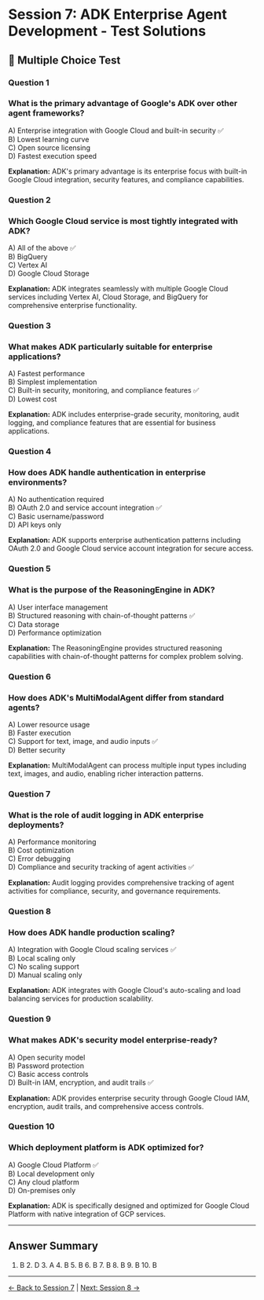 # Session 7: ADK Enterprise Agent Development - Test Solutions

## 📝 Multiple Choice Test

### Question 1
### What is the primary advantage of Google's ADK over other agent frameworks?

A) Enterprise integration with Google Cloud and built-in security ✅  
B) Lowest learning curve  
C) Open source licensing  
D) Fastest execution speed  

**Explanation:** ADK's primary advantage is its enterprise focus with built-in Google Cloud integration, security features, and compliance capabilities.

### Question 2
### Which Google Cloud service is most tightly integrated with ADK?

A) All of the above ✅  
B) BigQuery  
C) Vertex AI  
D) Google Cloud Storage  

**Explanation:** ADK integrates seamlessly with multiple Google Cloud services including Vertex AI, Cloud Storage, and BigQuery for comprehensive enterprise functionality.

### Question 3
### What makes ADK particularly suitable for enterprise applications?

A) Fastest performance  
B) Simplest implementation  
C) Built-in security, monitoring, and compliance features ✅  
D) Lowest cost  

**Explanation:** ADK includes enterprise-grade security, monitoring, audit logging, and compliance features that are essential for business applications.

### Question 4
### How does ADK handle authentication in enterprise environments?

A) No authentication required  
B) OAuth 2.0 and service account integration ✅  
C) Basic username/password  
D) API keys only  

**Explanation:** ADK supports enterprise authentication patterns including OAuth 2.0 and Google Cloud service account integration for secure access.

### Question 5
### What is the purpose of the ReasoningEngine in ADK?

A) User interface management  
B) Structured reasoning with chain-of-thought patterns ✅  
C) Data storage  
D) Performance optimization  

**Explanation:** The ReasoningEngine provides structured reasoning capabilities with chain-of-thought patterns for complex problem solving.

### Question 6
### How does ADK's MultiModalAgent differ from standard agents?

A) Lower resource usage  
B) Faster execution  
C) Support for text, image, and audio inputs ✅  
D) Better security  

**Explanation:** MultiModalAgent can process multiple input types including text, images, and audio, enabling richer interaction patterns.

### Question 7
### What is the role of audit logging in ADK enterprise deployments?

A) Performance monitoring  
B) Cost optimization  
C) Error debugging  
D) Compliance and security tracking of agent activities ✅  

**Explanation:** Audit logging provides comprehensive tracking of agent activities for compliance, security, and governance requirements.

### Question 8
### How does ADK handle production scaling?

A) Integration with Google Cloud scaling services ✅  
B) Local scaling only  
C) No scaling support  
D) Manual scaling only  

**Explanation:** ADK integrates with Google Cloud's auto-scaling and load balancing services for production scalability.

### Question 9
### What makes ADK's security model enterprise-ready?

A) Open security model  
B) Password protection  
C) Basic access controls  
D) Built-in IAM, encryption, and audit trails ✅  

**Explanation:** ADK provides enterprise security through Google Cloud IAM, encryption, audit trails, and comprehensive access controls.

### Question 10
### Which deployment platform is ADK optimized for?

A) Google Cloud Platform ✅  
B) Local development only  
C) Any cloud platform  
D) On-premises only  

**Explanation:** ADK is specifically designed and optimized for Google Cloud Platform with native integration of GCP services.

---

## Answer Summary

1. B  2. D  3. A  4. B  5. B  6. B  7. B  8. B  9. B  10. B

---

[← Back to Session 7](Session7_First_ADK_Agent.md) | [Next: Session 8 →](Session8_Agno_Production_Ready_Agents.md)